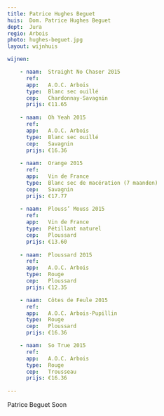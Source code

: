 ```yaml
---
title: Patrice Hughes Beguet
huis:  Dom. Patrice Hughes Beguet
dept:  Jura
regio: Arbois
photo: hughes-beguet.jpg
layout: wijnhuis

wijnen:

    - naam:  Straight No Chaser 2015
      ref:   
      app:   A.O.C. Arbois
      type:  Blanc sec ouillé
      cep:   Chardonnay-Savagnin
      prijs: €11.65
    
    - naam:  Oh Yeah 2015
      ref:   
      app:   A.O.C. Arbois
      type:  Blanc sec ouillé
      cep:   Savagnin
      prijs: €16.36
    
    - naam:  Orange 2015
      ref:   
      app:   Vin de France
      type:  Blanc sec de macération (7 maanden)
      cep:   Savagnin
      prijs: €17.77
    
    - naam:  Plouss’ Mouss 2015
      ref:   
      app:   Vin de France
      type:  Pétillant naturel
      cep:   Ploussard
      prijs: €13.60
      
    - naam:  Ploussard 2015
      ref:   
      app:   A.O.C. Arbois
      type:  Rouge
      cep:   Ploussard
      prijs: €12.35

    - naam:  Côtes de Feule 2015
      ref:   
      app:   A.O.C. Arbois-Pupillin
      type:  Rouge
      cep:   Ploussard
      prijs: €16.36

    - naam:  So True 2015
      ref:   
      app:   A.O.C. Arbois
      type:  Rouge
      cep:   Trousseau
      prijs: €16.36
       
---
```

Patrice Beguet
Soon
